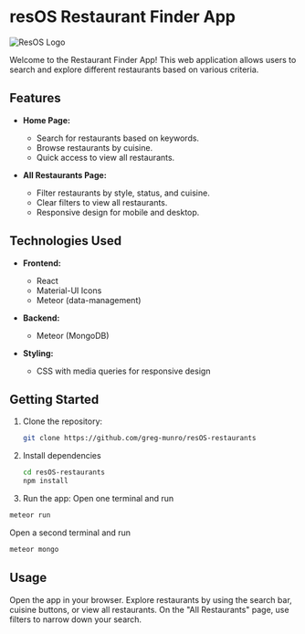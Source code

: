 # resOS Restaurant Finder App

![ResOS Logo](https://media.tekpon.com/2023/05/resOS-Logo.webp)

Welcome to the Restaurant Finder App! This web application allows users to search and explore different restaurants based on various criteria.

## Features

- **Home Page:**
  - Search for restaurants based on keywords.
  - Browse restaurants by cuisine.
  - Quick access to view all restaurants.

- **All Restaurants Page:**
  - Filter restaurants by style, status, and cuisine.
  - Clear filters to view all restaurants.
  - Responsive design for mobile and desktop.

## Technologies Used

- **Frontend:**
  - React
  - Material-UI Icons
  - Meteor (data-management)

- **Backend:**
  - Meteor (MongoDB)

- **Styling:**
  - CSS with media queries for responsive design

## Getting Started

1. Clone the repository:

   ```bash
   git clone https://github.com/greg-munro/resOS-restaurants

2. Install dependencies

   ```bash 
   cd resOS-restaurants
   npm install

3. Run the app:
Open one terminal and run

  ```bash
  meteor run
```

Open a second terminal and run

  ```bash
  meteor mongo
  ```

## Usage 
Open the app in your browser.
Explore restaurants by using the search bar, cuisine buttons, or view all restaurants.
On the "All Restaurants" page, use filters to narrow down your search.
